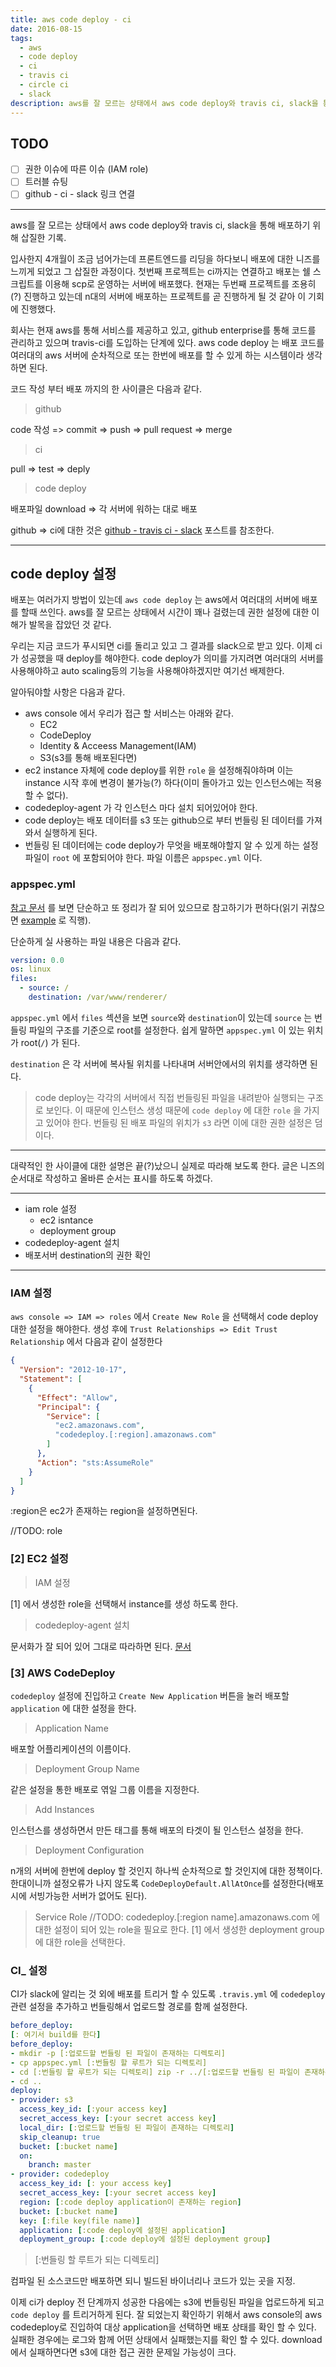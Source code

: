 ```yaml
---
title: aws code deploy - ci
date: 2016-08-15
tags:
  - aws
  - code deploy
  - ci
  - travis ci
  - circle ci
  - slack
description: aws를 잘 모르는 상태에서 aws code deploy와 travis ci, slack을 통해 배포하기 위해 삽질한 기록.
---
```



## TODO

- [ ] 권한 이슈에 따른 이슈 (IAM role)
- [ ] 트러블 슈팅
- [ ] github - ci - slack 링크 연결

---

aws를 잘 모르는 상태에서 aws code deploy와 travis ci, slack을 통해 배포하기 위해 삽질한 기록.

입사한지 4개월이 조금 넘어가는데 프론트엔드를 리딩을 하다보니 배포에 대한 니즈를 느끼게 되었고 그 삽질한 과정이다. 첫번째 프로젝트는 ci까지는 연결하고 배포는 쉘 스크립트를 이용해 scp로 운영하는 서버에 배포했다. 현재는 두번째 프로젝트를 조용히(?) 진행하고 있는데 n대의 서버에 배포하는 프로젝트를 곧 진행하게 될 것 같아 이 기회에 진행했다.

회사는 현재 aws를 통해 서비스를 제공하고 있고, github enterprise를 통해 코드를 관리하고 있으며 travis-ci를 도입하는 단계에 있다. aws code deploy 는 배포 코드를 여러대의 aws 서버에 순차적으로 또는 한번에 배포를 할 수 있게 하는 시스템이라 생각하면 된다.

코드 작성 부터 배포 까지의 한 사이클은 다음과 같다.

> github

code 작성 => commit => push => pull request => merge

> ci

pull => test => deply

> code deploy

배포파일 download => 각 서버에 워하는 대로 배포

github => ci에 대한 것은 [github - travis ci - slack](XXX) 포스트를 참조한다.

---

## code deploy 설정

배포는 여러가지 방법이 있는데 `aws code deploy` 는 aws에서 여러대의 서버에 배포를 할때 쓰인다. aws를 잘 모르는 상태에서 시간이 꽤나 걸렸는데 권한 설정에 대한 이해가 발목을 잡았던 것 같다.

우리는 지금 코드가 푸시되면 ci를 돌리고 있고 그 결과를 slack으로 받고 있다. 이제 ci가 성공했을 때 deploy를 해야한다. code deploy가 의미를 가지려면 여러대의 서버를 사용해야하고 auto scaling등의 기능을 사용해야하겠지만 여기선 배제한다.

알아둬야할 사항은 다음과 같다.

* aws console 에서 우리가 접근 할 서비스는 아래와 같다.
    * EC2
    * CodeDeploy
    * Identity & Acceess Management(IAM)
    * S3(s3를 통해 배포된다면)
* ec2 instance 자체에 code deploy를 위한 `role` 을 설정해줘야하며 이는 instance 시작 후에 변경이 불가능(?) 하다(이미 돌아가고 있는 인스턴스에는 적용할 수 없다).
* codedeploy-agent 가 각 인스턴스 마다 설치 되어있어야 한다.
* code deploy는 배포 데이터를 s3 또는 github으로 부터 번들링 된 데이터를 가져와서 실행하게 된다.
* 번들링 된 데이터에는 code deploy가 무엇을 배포해야할지 알 수 있게 하는 설정파일이 `root` 에 포함되어야 한다. 파일 이름은 `appspec.yml` 이다.

### appspec.yml

[참고 문서](http://docs.aws.amazon.com/ko_kr/codedeploy/latest/userguide/app-spec-ref.html) 를 보면 단순하고 또 정리가 잘 되어 있으므로 참고하기가 편하다(읽기 귀찮으면 [example](http://docs.aws.amazon.com/ko_kr/codedeploy/latest/userguide/app-spec-ref-example.html) 로 직행).

단순하게 실 사용하는 파일 내용은 다음과 같다.

```yaml
version: 0.0
os: linux
files:
  - source: /
    destination: /var/www/renderer/
```

`appspec.yml` 에서 `files` 섹션을 보면 `source`와 `destination`이 있는데 `source` 는 번들링 파일의 구조를 기준으로 root를 설정한다. 쉽게 말하면 `appspec.yml` 이 있는 위치가 root(`/`) 가 된다.

`destination` 은 각 서버에 복사될 위치를 나타내며 서버안에서의 위치를 생각하면 된다. 

> code deploy는 각각의 서버에서 직접 번들링된 파일을 내려받아 실행되는 구조로 보인다. 이 때문에 인스턴스 생성 때문에 `code deploy` 에 대한 `role` 을 가지고 있어야 한다. 번들링 된 배포 파일의 위치가 `s3` 라면 이에 대한 권한 설정은 덤이다. 

---

대략적인 한 사이클에 대한 설명은 끝(?)났으니 실제로 따라해 보도록 한다. 글은 니즈의 순서대로 작성하고 올바른 순서는 표시를 하도록 하겠다.

---
* iam role 설정
    * ec2 isntance
    * deployment group
* codedeploy-agent 설치
* 배포서버 destination의 권한 확인
---

### IAM 설정

`aws console => IAM => roles` 에서 `Create New Role` 을 선택해서 code deploy 대한 설정을 해야한다. 생성 후에 `Trust Relationships => Edit Trust Relationship` 에서 다음과 같이 설정한다

```json
{
  "Version": "2012-10-17",
  "Statement": [
    {
      "Effect": "Allow",
      "Principal": {
        "Service": [
          "ec2.amazonaws.com",
          "codedeploy.[:region].amazonaws.com"
        ]
      },
      "Action": "sts:AssumeRole"
    }
  ]
}
```

:region은 ec2가 존재하는 region을 설정하면된다.

//TODO: role

### [2] EC2 설정

> IAM 설정

[1] 에서 생성한 role을 선택해서 instance를 생성 하도록 한다.

> codedeploy-agent 설치

문서화가 잘 되어 있어 그대로 따라하면 된다. [문서](http://docs.aws.amazon.com/ko_kr/codedeploy/latest/userguide/how-to-run-agent-install.html)

### [3] AWS CodeDeploy

`codedeploy` 설정에 진입하고 `Create New Application` 버튼을 눌러 배포할 `application` 에 대한 설정을 한다.

> Application Name

배포할 어플리케이션의 이름이다.

> Deployment Group Name

같은 설정을 통한 배포로 엮일 그룹 이름을 지정한다.

> Add Instances

인스턴스를 생성하면서 만든 태그를 통해 배포의 타겟이 될 인스턴스 설정을 한다.

> Deployment Configuration

n개의 서버에 한번에 deploy 할 것인지 하나씩 순차적으로 할 것인지에 대한 정책이다. 한대이니까 설정오류가 나지 않도록 `CodeDeployDefault.AllAtOnce`를 설정한다(배포시에 서빙가능한 서버가 없어도 된다).

> Service Role
    //TODO: codedeploy.[:region name].amazonaws.com 에 대한 설정이 되어 있는 role을 필요로 한다.
    [1] 에서 생성한 deployment group 에 대한 role을 선택한다.

### CI_ 설정

CI가 slack에 알리는 것 외에 배포를 트리거 할 수 있도록 `.travis.yml` 에 `codedeploy` 관련 설정을 추가하고 번들링해서 업로드할 경로를 함께 설정한다.

```yml
before_deploy:
[: 여기서 build를 한다]
before_deploy:
- mkdir -p [:업로드할 번들링 된 파일이 존재하는 디렉토리]
- cp appspec.yml [:번들링 할 루트가 되는 디렉토리]
- cd [:번들링 할 루트가 되는 디렉토리] zip -r ../[:업로드할 번들링 된 파일이 존재하는 디렉토리]/[:file key(file name)] .
- cd ..
deploy:
- provider: s3
  access_key_id: [:your access key]
  secret_access_key: [:your secret access key]
  local_dir: [:업로드할 번들링 된 파일이 존재하는 디렉토리]
  skip_cleanup: true
  bucket: [:bucket name]
  on:
    branch: master
- provider: codedeploy
  access_key_id: [: your access key]
  secret_access_key: [:your secret access key]
  region: [:code deploy application이 존재하는 region]
  bucket: [:bucket name]
  key: [:file key(file name)]
  application: [:code deploy에 설정된 application]
  deployment_group: [:code deploy에 설정된 deployment group]
```

> [:번들링 할 루트가 되는 디렉토리]

컴파일 된 소스코드만 배포하면 되니 빌드된 바이너리나 코드가 있는 곳을 지정.

이제 ci가 deploy 전 단계까지 성공한 다음에는 s3에 번들링된 파일을 업로드하게 되고 `code deploy` 를 트리거하게 된다. 잘 되었는지 확인하기 위해서 aws console의 aws codedeploy로 진입하여 대상 application을 선택하면 배포 상태를 확인 할 수 있다. 실패한 경우에는 로그와 함께 어떤 상태에서 실패했는지를 확인 할 수 있다. download 에서 실패하면다면 s3에 대한 접근 권한 문제일 가능성이 크다.
